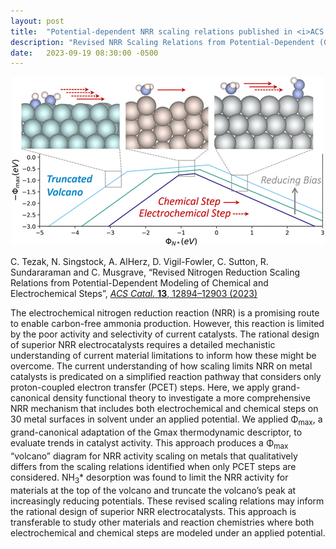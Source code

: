 ```yaml
---
layout: post
title:  "Potential-dependent NRR scaling relations published in <i>ACS Catal.</i>"
description: "Revised NRR Scaling Relations from Potential-Dependent (GC-DFT) Calculations."
date:   2023-09-19 08:30:00 -0500
---
```


<p style="text-align: center;">
<img alt="Revised NRR scaling" src="/images/news/RevisedNRRscaling.jpg"/>
</p>

C. Tezak, N. Singstock, A. AlHerz, D. Vigil-Fowler, C. Sutton, R. Sundararaman and C. Musgrave,
&ldquo;Revised Nitrogen Reduction Scaling Relations from Potential-Dependent Modeling of Chemical and Electrochemical Steps&rdquo;,
<a href="https://doi.org/10.1021/acscatal.3c01978"><i>ACS Catal.</i> <b>13</b>, 12894–12903 (2023)</a>

The electrochemical nitrogen reduction reaction (NRR) is a promising route to enable carbon-free ammonia production. However, this reaction is limited by the poor activity and selectivity of current catalysts. The rational design of superior NRR electrocatalysts requires a detailed mechanistic understanding of current material limitations to inform how these might be overcome. The current understanding of how scaling limits NRR on metal catalysts is predicated on a simplified reaction pathway that considers only proton-coupled electron transfer (PCET) steps. Here, we apply grand-canonical density functional theory to investigate a more comprehensive NRR mechanism that includes both electrochemical and chemical steps on 30 metal surfaces in solvent under an applied potential. We applied Φ<sub>max</sub>, a grand-canonical adaptation of the Gmax thermodynamic descriptor, to evaluate trends in catalyst activity. This approach produces a Φ<sub>max</sub> &ldquo;volcano&rdquo; diagram for NRR activity scaling on metals that qualitatively differs from the scaling relations identified when only PCET steps are considered. NH<sub>3</sub>* desorption was found to limit the NRR activity for materials at the top of the volcano and truncate the volcano’s peak at increasingly reducing potentials. These revised scaling relations may inform the rational design of superior NRR electrocatalysts. This approach is transferable to study other materials and reaction chemistries where both electrochemical and chemical steps are modeled under an applied potential.
